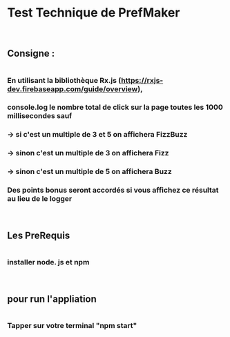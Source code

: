 # Test Technique de PrefMaker
<br/>

## Consigne : 
#

### En utilisant la bibliothèque Rx.js (https://rxjs-dev.firebaseapp.com/guide/overview),
### console.log le nombre total de click sur la page toutes les 1000 millisecondes sauf
### -> si c'est un multiple de 3 et 5 on affichera FizzBuzz
### -> sinon c'est un multiple de 3 on affichera Fizz
### -> sinon c'est un multiple de 5 on affichera Buzz
### Des points bonus seront accordés si vous affichez ce résultat au lieu de le logger

<br/>


## Les PreRequis
#
### installer node. js et npm 

<br/>

## pour run l'appliation
#
### Tapper sur votre terminal "npm start"
